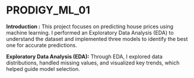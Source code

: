 # PRODIGY_ML_01
**Introduction :**
This project focuses on predicting house prices using machine learning. I performed an Exploratory Data Analysis (EDA) to understand the dataset and implemented three models to identify the best one for accurate predictions.

**Exploratory Data Analysis (EDA):**
Through EDA, I explored data distributions, handled missing values, and visualized key trends, which helped guide model selection.

